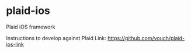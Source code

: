 # plaid-ios
Plaid iOS framework

Instructions to develop against Plaid Link: https://github.com/vouch/plaid-ios-link 
